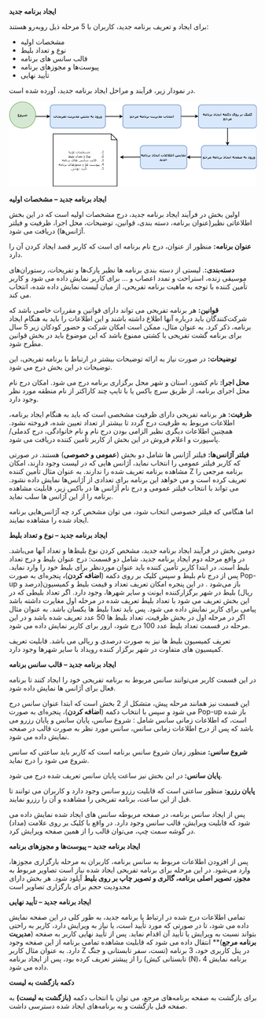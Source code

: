 
**ایجاد برنامه جدید**

برای ایجاد و تعریف برنامه جدید، کاربران با 5 مرحله ذیل روبه‌رو هستند:

- مشخصات اولیه
- نوع و تعداد بلیط
- قالب سانس های برنامه
- پیوست‌ها و مجوزهای برنامه
- تأیید نهایی

در نمودار زیر، فرآیند و مراحل ایجاد برنامه جدید، آورده شده است. 

![](../../../images/create-new-entertainment-program-flowchart.png)


**ایجاد برنامه جدید – مشخصات اولیه**

اولین بخش در فرآیند ایجاد برنامه جدید، درج مشخصات اولیه است که در این بخش اطلاعاتی نظیر(عنوان برنامه، دسته بندی، قوانین، توضیحات، محل اجرا، ظرفیت و فیلتر آژانس‌ها) دریافت می شود. 

**عنوان برنامه:** منظور از عنوان، درج نام برنامه ای است که کاربر قصد ایجاد کردن آن را دارد. 

**دسته‌بندی:**. لیستی از دسته بندی برنامه ها نظیر پارک‌ها و تفریحات، رستوران‌های موسیقی زنده، استراحت و تمدد اعصاب و ... برای کاربر نمایش داده می شود و کاربر تأمین کننده با توجه به ماهیت برنامه تفریحی، از میان لیست نمایش داده شده، انتخاب می کند. 

**قوانین:** هر برنامه تفریحی می تواند دارای قوانین و مقررات خاصی باشد که شرکت‌کنندگان باید درباره آنها اطلاع داشته باشند و این اطلاعات را باید به هنگام ایجاد برنامه، ذکر کرد. به عنوان مثال، ممکن است امکان شرکت و حضور کودکان زیر 5 سال برای برنامه گشت تفریحی با کشتی ممنوع باشد که این موضوع باید در بخش قوانین مطرح شود. 

**توضیحات:** در صورت نیاز به ارائه توضیحات بیشتر در ارتباط با برنامه تفریحی، این توضیحات در این بخش درج می شود. 

**محل اجرا:** نام کشور، استان و شهر محل برگزاری برنامه درج می شود. امکان درج نام محل اجرای برنامه، از طریق سرچ باکس یا با تایپ چند کاراکتر از نام منطقه مورد نظر وجود دارد. 

**ظرفیت:** هر برنامه تفریحی دارای ظرفیت مشخصی است که باید به هنگام ایجاد برنامه، اطلاعات مربوط به ظرفیت درج گردد تا بیشتر از تعداد تعیین شده، فروخته نشود. همچنین اطلاعات دیگری نظیر الزامی بودن درج نام و نام خانوادگی، درج کدملی/پاسپورت و اعلام فروش در این بخش از کاربر تأمین کننده دریافت می شود. 

**فیلتر آژانس‌ها:** فیلتر آژانس ها شامل دو بخش (**عمومی و خصوصی**) هستند. در صورتی که کاربر فیلتر عمومی را انتخاب نماید، آژانس هایی که در لیست وجود دارند، امکان مشاهده برنامه تعریف شده را ندارند. به عنوان مثال تأمین کننده Z برنامه مرجعی را تعریف کرده است و می خواهد این برنامه برای تعدادی از آژانس‌ها نمایش داده نشود. می تواند با انتخاب فیلتر عمومی و درج نام آژانس ها در باکس زیر، قابلیت مشاهده برنامه را از این آژانس ها سلب نماید. 

اما هنگامی که فیلتر خصوصی انتخاب شود، می توان مشخص کرد چه آژانس‌هایی برنامه ایجاد شده را مشاهده نمایند. 





**ایجاد برنامه جدید – نوع و تعداد بلیط**

دومین بخش در فرآیند ایجاد برنامه جدید، مشخص کردن نوع بلیط‌ها و تعداد آنها می‌باشد. در واقع مرحله دوم ایجاد برنامه جدید، شامل دو قسمت: درج عنوان بلیط و درج تعداد بلیط است.  در ابتدا کاربر تأمین کننده باید عنوان موردنظر برای بلیط خود را وارد نماید. پس از درج نام بلیط و سپس کلیک بر روی دکمه (**اضافه کردن**)**،** پنجره‌ای به صورت Pop-up باز می‌شود . در این پنجره امکان تعریف تعداد و قیمت بلیط و کمیسیون(درصد و ریال) بلیط در شهر برگزارکننده ایونت و سایر شهرها، وجود دارد. اگر تعداد بلیطی که در این بخش تعریف می شود با تعداد بلیط تعریف شده در مرحله اول مغایرت داشته باشد پیامی برای کاربر نمایش داده می شود. پس باید تعدا بلیط ها یکسان باشد. به عنوان مثال اگر در مرحله اول در بخش ظرفیت، تعداد بلیط ها 50 عدد تعریف شده باشد و در این مرحله در قسمت تعداد بلیط عدد 100 درج شود، ارور برای کاربر نمایش داده می شود. 

تعریف کمیسیون بلیط ها نیز به صورت درصدی و ریالی می باشد. قابلیت تعریف کمیسیون های متفاوت در شهر برگزار کننده رویداد با سایر شهرها وجود دارد. 

**ایجاد برنامه جدید – قالب سانس برنامه**

در این قسمت کاربر می‌توانند سانس مربوط به برنامه تفریحی خود را ایجاد کنند تا برنامه فعال برای آژانس ها نمایش داده شود. 

این قسمت نیز همانند مرحله پیش، متشکل از 2 بخش است که ابتدا عنوان سانس درج می شود و سپس با انتخاب دکمه (**اضافه کردن**)، پنجره‌ای به صورت Pop-up باز شده است، که اطلاعات زمانی سانس شامل : شروع سانس، پایان سانس و پایان رزرو می باشد که پس از درج اطلاعات زمانی سانس، سانس مورد نظر به صورت قالب در صفحه نمایش داده می شود. 

**شروع سانس:** منظور زمان شروع سانس برنامه است که کاربر باید ساعتی که سانس شروع می شود را درج نماید. 

**پایان سانس:** در این بخش نیز ساعت پایان سانس تعریف شده درج می شود. 

**پایان رزرو:** منظور ساعتی است که قابلیت رزرو سانس وجود دارد و کاربران می توانند تا قبل از این ساعت، برنامه تفریحی را مشاهده و آن را رزرو نمایند. 

پس از ایجاد سانس برنامه، در صفحه مربوطه سانس های ایجاد شده نمایش داده می شود که قابلیت ویرایش، قالب سانس وجود دارد. در واقع با کلیک بر روی علامت (مداد) در گوشه سمت چپ، می‌توان قالب را از همین صفحه ویرایش کرد.

**ایجاد برنامه جدید – پیوست‌ها و مجوزهای برنامه**

پس از افزودن اطلاعات مربوط به سانس برنامه، کاربران به مرحله بارگزاری مجوزها، وارد می‌شود. در این مرحله برای برنامه تفریحی ایجاد شده نیاز است تصاویر مربوط به **مجوز، تصویر اصلی برنامه، گالری و تصویر چاپ بر روی بلیط**  آپلود شود. هر بخش دارای محدودیت حجم برای بارگزاری تصاویر است

**ایجاد برنامه جدید – تأیید نهایی**

تمامی اطلاعات درج شده در ارتباط با برنامه جدید، به طور کلی در این صفحه نمایش داده می شود، تا در صورتی که مورد تأیید است، یا نیاز به ویرایش دارد، کاربر به راحتی بتواند نسبت به ویرایش یا تأیید آن اقدام نماید. پس از تأیید نهایی کاربر به صفحه (**مدیریت برنامه مرجع**)**  انتقال داده می شود که قابلیت مشاهده تمامی برنامه از این صفحه وجود دارد. به عنوان مثال کاربر Z در پنل کاربری خود، 3 برنامه (تست، سفر تابستانی و جنگ تابستانی کیش) را از پیشتر تعریف کرده بود، پس از ایجاد برنامه (N)، 4 برنامه نمایش داده می شود.  



**دکمه بازگشت به لیست**

برای بازگشت به صفحه برنامه‌های مرجع، می توان با انتخاب دکمه **(بازگشت به لیست)**  به صفحه قبل بازگشت و به برنامه‌های ایجاد شده دسترسی داشت.
